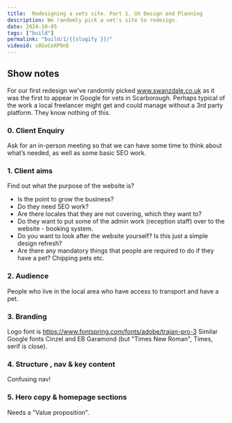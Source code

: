 ```yaml
---
title:  Redesigning a vets site. Part 1. UX Design and Planning
description: We randomly pick a vet's site to redesign.
date: 2024-10-05
tags: ["build"]
permalink: "build/1/{{slugify }}/"
videoid: s8GvCeXP9nE
---
```


## Show notes

For our first redesign we've randomly picked  www.swanzdale.co.uk as it was the first to appear in Google for vets in Scarborough. Perhaps typical of the work a local freelancer might get and could manage without a 3rd party platform.  They know nothing of this.


### 0. Client Enquiry

Ask for an in-person meeting so that we can have some time to think about what’s needed, as well as some basic SEO work.

### 1. Client aims

Find out what the purpose of the website is?

- Is the point to grow the business?
- Do they need SEO work?
- Are there locales that they are not covering, which they want to?
- Do they want to put some of the admin work (reception staff) over to the website - booking system.
- Do you want to look after the website yourself? Is this just a simple design refresh?
- Are there any mandatory things that people are required to do if they have a pet? Chipping pets etc.

### 2. Audience
People who live in the local area who have access to transport and have a pet.

### 3. Branding

Logo font is https://www.fontspring.com/fonts/adobe/trajan-pro-3
Similar Google fonts Cinzel and EB Garamond (but "Times New Roman", Times, serif is close).

### 4. Structure , nav  & key content

Confusing nav!

### 5. Hero copy & homepage sections

Needs a "Value proposition".